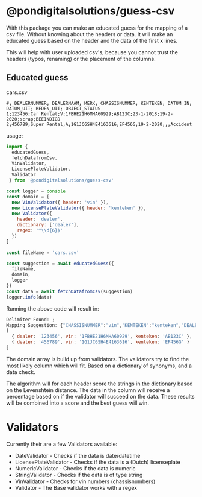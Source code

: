 # @pondigitalsolutions/guess-csv

With this package you can make an educated guess for the mapping of a csv file. Without knowing about the headers or data. It will make an educated guess based on the header and the data of the first x lines.

This will help with user uploaded csv's, because you cannot trust the headers (typos, renaming) or the placement of the columns.

## Educated guess
cars.csv
```csv
#; DEALERNUMMER; DEALERNAAM; MERK; CHASSISNUMMER; KENTEKEN; DATUM_IN; DATUM_UIT; REDEN_UIT; OBJECT_STATUS
1;123456;Car Rental;V;1FBHE21H6MHA60929;AB123C;23-1-2018;19-2-2020;scrap;BEEINDIGD
2;456789;Super Rental;A;1G1JC6SH4E4163616;EF456G;19-2-2020;;;Accident
```
usage:
```javascript
import {
  educatedGuess, 
  fetchDatafromCsv,
  VinValidator,
  LicensePlateValidator,
  Validator
 } from '@pondigitalsolutions/guess-csv'

const logger = console
const domain = [
  new VinValidator({ header: 'vin' }),
  new LicensePlateValidator({ header: 'kenteken' }),
  new Validator({
    header: 'dealer',
    dictionary: ['dealer'],
    regex: '^\\d{6}$'
  })
]

const fileName = 'cars.csv'

const suggestion = await educatedGuess({
  fileName,
  domain,
  logger
})
const data = await fetchDatafromCsv(suggestion)
logger.info(data)
```
Running the above code will result in:
```javascript
Delimiter Found: ;
Mapping Suggestion: {"CHASSISNUMMER":"vin","KENTEKEN":"kenteken","DEALERNUMMER":"dealer"}
[
  { dealer: '123456', vin: '1FBHE21H6MHA60929', kenteken: 'AB123C' },
  { dealer: '456789', vin: '1G1JC6SH4E4163616', kenteken: 'EF456G' }
]
```
The domain array is build up from validators. The validators try to find the most likely column which will fit. Based on a dictionary of synonyms, and a data check.

The algorithm will for each header score the strings in the dictionary based on the Levenshtein distance. The data in the column will receive a percentage based on if the validator will succeed on the data. These results will be combined into a score and the best guess will win.

# Validators
Currently their are a few Validators available:
* DateValidator - Checks if the data is date/datetime
* LicensePlateValidator - Checks if the data is a (Dutch) licenseplate
* NumericValidator - Checks if the data is numeric
* StringValidator - Checks if the data is of type string
* VinValidator - Checks for vin numbers (chassisnumbers)
* Validator - The Base validator works with a regex
